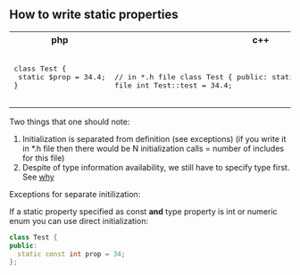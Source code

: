 ## How to write static properties
<table>
  <tr>
    <th>
      php
    </th>
    <th>
      c++
    </th>
  </tr>
  <tr>
    <td>
      <pre lang="php">       
class Test {
 static $prop = 34.4;
}
      </pre>
    </td>
    <td>
      <pre lang="c++">

// in *.h file
class Test {
public:
    static int test;
};
// in *.cpp file
int Test::test = 34.4;
      </pre>
    </td>
  </tr>
</table>

Two things that one should note:
1. Initialization is separated from definition (see exceptions) (if you write it in *.h file then there would be N initialization calls = number of includes for this file)
2. Despite of type information availability, we still have to specify type first. See [why](https://stackoverflow.com/questions/29702712/why-do-you-need-to-specify-type-of-extern-static-variable-at-initialization)

Exceptions for separate initilization:

If a static property specified as const **and** type property is int or numeric enum you can use direct initialization:
```c++
class Test {
public:
  static const int prop = 34;
};
```
